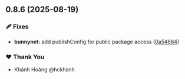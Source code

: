 ## 0.8.6 (2025-08-19)

### 🩹 Fixes

- **bunnynet:** add publishConfig for public package access ([0a54684](https://github.com/hckhanh/pulumi-any-terraform/commit/0a54684))

### ❤️ Thank You

- Khánh Hoàng @hckhanh